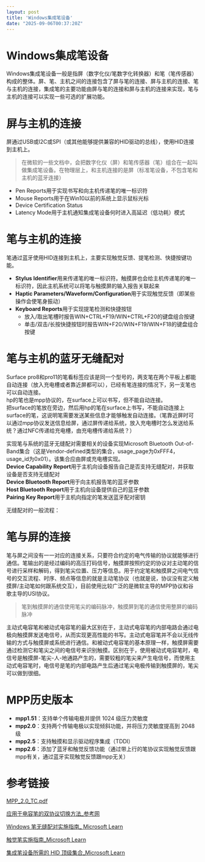 ```yaml
---
layout: post
title: 'Windows集成笔设备'
date: "2025-09-06T00:37:20Z"
---
```

Windows集成笔设备
============

Windows集成笔设备一般是指屏（数字化仪/笔数字化转换器）和笔（笔传感器）构成的整体。屏、笔、主机之间的连接包含了屏与笔的连接、屏与主机的连接、笔与主机的连接，集成笔的主要功能由屏与笔的连接和屏与主机的连接来实现，笔与主机的连接可以实现一些可选的扩展功能。

屏与主机的连接
=======

屏通过USB或I2C或SPI（或其他能够提供兼容的HID驱动的总线），使用HID连接到主机上。

> 在微软的一些文档中，会把数字化仪（屏）和笔传感器（笔）组合在一起叫做集成笔设备。在物理层上，和主机连接的是屏（标准笔设备，不包含笔和主机的蓝牙连接）

*   Pen Reports用于实现书写和向主机传递笔的唯一标识符
*   Mouse Reports用于在Win10以前的系统上显示鼠标光标
*   Device Certification Status
*   Latency Mode用于主机通知集成笔设备何时进入高延迟（低功耗）模式

笔与主机的连接
=======

笔通过蓝牙使用HID连接到主机上，主要实现触觉反馈、提笔检测、快捷按键功能。

*   **Stylus Identifier**用来传递笔的唯一标识符。触摸屏也会给主机传递笔的唯一标识符，因此主机系统可以将笔与触摸屏的输入报告关联起来
*   **Haptic Parameters/Waveform/Configuration**用于实现触觉反馈（即某些操作会使笔身振动）
*   **Keyboard Reports**用于实现提笔检测和快捷按钮
    *   放入/取出笔槽时报告WIN+CTRL+F19/WIN+CTRL+F20的键盘组合按键
    *   单击/双击/长按快捷按钮时报告WIN+F20/WIN+F19/WIN+F18的键盘组合按键

笔与主机的蓝牙无缝配对
===========

Surface pro8和pro11的笔看标签应该是同一个型号的，两支笔在两个平板上都能自动连接（放入充电槽或者靠近屏都可以），已经有笔连接的情况下，另一支笔也可以自动连接。  
hp的笔也是mpp协议的，在surface上可以书写，但不能自动连接。  
把surface的笔放在旁边，然后用hp的笔在surface上书写，不能自动连接上surface的笔，这说明笔需要发送某些信息才能够触发自动连接。（笔靠近屏时可以通过mpp协议发送信息给屏，通过屏传递给系统，放入充电槽时怎么发送给系统？通过NFC传递给充电槽，由充电槽传递给系统？）

实现笔与系统的蓝牙无缝配对需要相关的设备实现Microsoft Bluetooth Out-of-Band集合（这是Vendor-defined类型的集合，usage\_page为0xFFF4，usage\_id为0x01）。该集合应由屏或充电槽实现。  
**Device Capability Report**用于主机向设备报告自己是否支持无缝配对，并获取设备是否支持无缝配对  
**Device Bluetooth Report**用于向主机报告笔的蓝牙参数  
**Host Bluetooth Report**用于主机向设备提供自己的蓝牙参数  
**Pairing Key Report**用于主机向指定的笔发送蓝牙配对密钥

无缝配对的一般流程：

笔与屏的连接
======

笔与屏之间没有一一对应的连接关系，只要符合约定的电气传输的协议就能够进行通信。笔输出的是经过编码的高压打码信号，触摸屏按照约定的协议对主动笔的信号进行采样和解码，得到笔尖位置、压力等信息。用于约定笔和触摸屏之间电气信号的交互流程、时序、频点等信息的就是主动笔协议（也就是说，协议没有定义触摸屏/主动笔如何跟系统交互），目前使用比较广泛的是微软主导的MPP协议和谷歌主导的USI协议。

> 笔到触摸屏的通信使用笔尖的编码脉冲，触摸屏到笔的通信使用整屏的编码脉冲

主动式电容笔和被动式电容笔的最大区别在于，主动式电容笔的内部电路会通过电极向触摸屏发送电信号，从而实现更高性能的书写。主动式电容笔并不会以无线传输的方式与触摸屏或系统进行通信。和被动式电容笔的基本原理一样，触摸屏需要通过检测它和笔尖之间的电信号来识别触摸。区别在于，使用被动式电容笔时，电信号是触摸屏-笔尖-人-地通路产生的，需要较粗的笔尖来产生电信号，而使用主动式电容笔时，电信号是笔的内部电路产生后通过笔尖电极传输到触摸屏的，笔尖可以做到很细。

MPP历史版本
=======

*   **mpp1.51**：支持单个传输电极并提供 1024 级压力灵敏度
*   **mpp2.0**：支持两个传输电极以实现倾斜功能，并将压力灵敏度提高到 2048 级
*   **mpp2.5**：支持触摸和显示驱动程序集成（TDDI）
*   **mpp2.6**：添加了蓝牙和触觉反馈功能（通过带上行的笔协议实现触觉反馈跟mpp有关，通过蓝牙实现触觉反馈跟mpp无关）

参考链接
====

[MPP\_2.0\_TC.pdf](https://gitcode.com/Open-source-documentation-tutorial/8db76/blob/main/MPP_2.0_TC.pdf)

[应用于电容笔的双协议切换方法\_参考网](https://m.fx361.cc/news/2020/0202/11592951.html)

[Windows 笔无缝配对实施指南\_ Microsoft Learn](https://learn.microsoft.com/en-us/windows-hardware/design/component-guidelines/seamless-pairing-implementation-guide)

[触觉笔实施指南\_Microsoft Learn](https://learn.microsoft.com/en-us/windows-hardware/design/component-guidelines/haptic-pen-implementation-guide)

[集成笔设备所需的 HID 顶级集合\_Microsoft Learn](https://learn.microsoft.com/en-us/windows-hardware/design/component-guidelines/required-hid-top-level-collections)